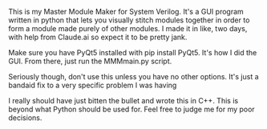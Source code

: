 This is my Master Module Maker for System Verilog. It's a GUI program written in python that lets you visually stitch modules together in order to form a module made purely of other modules. I made it in like, two days, with help from Claude.ai so expect it to be pretty jank.

Make sure you have PyQt5 installed with pip install PyQt5. It's how I did the GUI. From there, just run the MMMmain.py script.

Seriously though, don't use this unless you have no other options. It's just a bandaid fix to a very specific problem I was having





I really should have just bitten the bullet and wrote this in C++. This is beyond what Python should be used for. Feel free to judge me for my poor decisions.